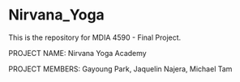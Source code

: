 # Nirvana_Yoga

 This is the repository for MDIA 4590 - Final Project. 

 PROJECT NAME: Nirvana Yoga Academy 

 PROJECT MEMBERS: Gayoung Park, Jaquelin Najera, Michael Tam


